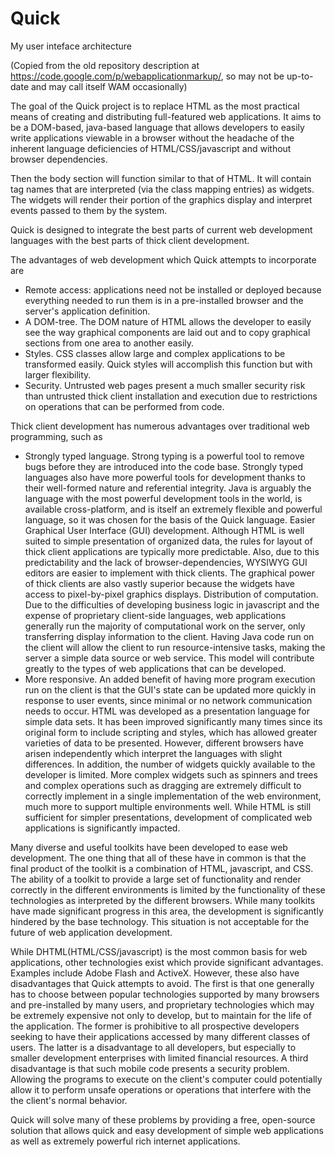 Quick
====

My user inteface architecture

(Copied from the old repository description at https://code.google.com/p/webapplicationmarkup/, so may not be up-to-date and may call itself WAM occasionally)

The goal of the Quick project is to replace HTML as the most practical means of creating and distributing full-featured web applications. It aims to be a DOM-based, java-based language that allows developers to easily write applications viewable in a browser without the headache of the inherent language deficiencies of HTML/CSS/javascript and without browser dependencies.

Then the body section will function similar to that of HTML. It will contain tag names that are interpreted (via the class mapping entries) as widgets. The widgets will render their portion of the graphics display and interpret events passed to them by the system.

Quick is designed to integrate the best parts of current web development languages with the best parts of thick client development.

The advantages of web development which Quick attempts to incorporate are
 * Remote access: applications need not be installed or deployed because everything needed to run them is in a pre-installed browser and the server's application definition.
 * A DOM-tree. The DOM nature of HTML allows the developer to easily see the way graphical components are laid out and to copy graphical sections from one area to another easily.
 * Styles. CSS classes allow large and complex applications to be transformed easily. Quick styles will accomplish this function but with larger flexibility.
 * Security. Untrusted web pages present a much smaller security risk than untrusted thick client installation and execution due to restrictions on operations that can be performed from code.

Thick client development has numerous advantages over traditional web programming, such as
 * Strongly typed language. Strong typing is a powerful tool to remove bugs before they are introduced into the code base. Strongly typed languages also have more powerful tools for development thanks to their well-formed nature and referential integrity. Java is arguably the language with the most powerful development tools in the world, is available cross-platform, and is itself an extremely flexible and powerful language, so it was chosen for the basis of the Quick language.
Easier Graphical User Interface (GUI) development. Although HTML is well suited to simple presentation of organized data, the rules for layout of thick client applications are typically more predictable. Also, due to this predictability and the lack of browser-dependencies, WYSIWYG GUI editors are easier to implement with thick clients. The graphical power of thick clients are also vastly superior because the widgets have access to pixel-by-pixel graphics displays.
Distribution of computation. Due to the difficulties of developing business logic in javascript and the expense of proprietary client-side languages, web applications generally run the majority of computational work on the server, only transferring display information to the client. Having Java code run on the client will allow the client to run resource-intensive tasks, making the server a simple data source or web service. This model will contribute greatly to the types of web applications that can be developed.
 * More responsive. An added benefit of having more program execution run on the client is that the GUI's state can be updated more quickly in response to user events, since minimal or no network communication needs to occur.
HTML was developed as a presentation language for simple data sets. It has been improved significantly many times since its original form to include scripting and styles, which has allowed greater varieties of data to be presented. However, different browsers have arisen independently which interpret the languages with slight differences. In addition, the number of widgets quickly available to the developer is limited. More complex widgets such as spinners and trees and complex operations such as dragging are extremely difficult to correctly implement in a single implementation of the web environment, much more to support multiple environments well. While HTML is still sufficient for simpler presentations, development of complicated web applications is significantly impacted.

Many diverse and useful toolkits have been developed to ease web development. The one thing that all of these have in common is that the final product of the toolkit is a combination of HTML, javascript, and CSS. The ability of a toolkit to provide a large set of functionality and render correctly in the different environments is limited by the functionality of these technologies as interpreted by the different browsers. While many toolkits have made significant progress in this area, the development is significantly hindered by the base technology. This situation is not acceptable for the future of web application development.

While DHTML(HTML/CSS/javascript) is the most common basis for web applications, other technologies exist which provide significant advantages. Examples include Adobe Flash and ActiveX. However, these also have disadvantages that Quick attempts to avoid. The first is that one generally has to choose between popular technologies supported by many browsers and pre-installed by many users, and proprietary technologies which may be extremely expensive not only to develop, but to maintain for the life of the application. The former is prohibitive to all prospective developers seeking to have their applications accessed by many different classes of users. The latter is a disadvantage to all developers, but especially to smaller development enterprises with limited financial resources. A third disadvantage is that such mobile code presents a security problem. Allowing the programs to execute on the client's computer could potentially allow it to perform unsafe operations or operations that interfere with the the client's normal behavior.

Quick will solve many of these problems by providing a free, open-source solution that allows quick and easy development of simple web applications as well as extremely powerful rich internet applications.
